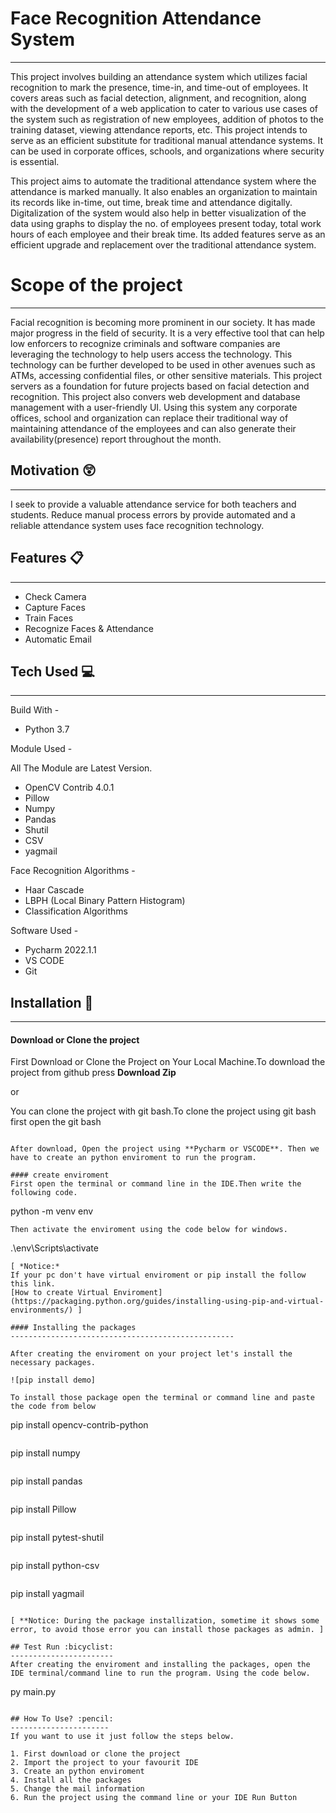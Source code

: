 # Face Recognition Attendance System
 --------------------------------------------------------------------
This project involves building an attendance system which utilizes facial recognition to mark the presence, time-in, and time-out of employees. It covers areas such as facial detection, alignment, and recognition, along with the development of a web application to cater to various use cases of the system such as registration of new employees, addition of photos to the training dataset, viewing attendance reports, etc. This project intends to serve as an efficient substitute for traditional manual attendance systems. It can be used in corporate offices, schools, and organizations where security is essential.

This project aims to automate the traditional attendance system where the attendance is marked manually. It also enables an organization to maintain its records like in-time, out time, break time and attendance digitally. Digitalization of the system would also help in better visualization of the data using graphs to display the no. of employees present today, total work hours of each employee and their break time. Its added features serve as an efficient upgrade and replacement over the traditional attendance system.

# Scope of the project 
----------------------------------------------------------------------
Facial recognition is becoming more prominent in our society. It has made major progress in the field of security. It is a very effective tool that can help low enforcers to recognize criminals and software companies are leveraging the technology to help users access the technology. This technology can be further developed to be used in other avenues such as ATMs, accessing confidential files, or other sensitive materials. This project servers as a foundation for future projects based on facial detection and recognition. This project also convers web development and database management with a user-friendly UI. Using this system any corporate offices, school and organization can replace their traditional way of maintaining attendance of the employees and can also generate their availability(presence) report throughout the month.


## Motivation :astonished:
----------------------------
I seek to provide a valuable attendance service for both teachers and students. Reduce manual process errors by provide automated and a reliable attendance system uses face recognition technology.

## Features :clipboard:
---------------------------
* Check Camera
* Capture Faces
* Train Faces
* Recognize Faces & Attendance
* Automatic Email




## Tech Used :computer:
--------------------------
Build With - 
* Python 3.7

Module Used -

All The Module are Latest Version.
* OpenCV Contrib 4.0.1
* Pillow
* Numpy
* Pandas
* Shutil
* CSV
* yagmail


Face Recognition Algorithms -
* Haar Cascade
* LBPH (Local Binary Pattern Histogram)
* Classification Algorithms

Software Used -
* Pycharm 2022.1.1
* VS CODE 
* Git

## Installation :key:
-----------------------------------

#### Download or Clone the project

First Download or Clone the Project on Your Local Machine.To download the project from github press **Download Zip**

or 

You can clone the project with git bash.To clone the project using git bash first open the git bash 
```

After download, Open the project using **Pycharm or VSCODE**. Then we have to create an python enviroment to run the program.

#### create enviroment 
First open the terminal or command line in the IDE.Then write the following code.
```
python -m venv env
```
Then activate the enviroment using the code below for windows.
```
.\env\Scripts\activate
```
[ *Notice:*
If your pc don't have virtual enviroment or pip install the follow this link.
[How to create Virtual Enviroment](https://packaging.python.org/guides/installing-using-pip-and-virtual-environments/) ]

#### Installing the packages
--------------------------------------------------

After creating the enviroment on your project let's install the necessary packages. 

![pip install demo]

To install those package open the terminal or command line and paste the code from below

```
pip install opencv-contrib-python
```
```
pip install numpy
```
```
pip install pandas
```
```
pip install Pillow
```
```
pip install pytest-shutil
```
```
pip install python-csv
```
```
pip install yagmail
```

[ **Notice: During the package installization, sometime it shows some error, to avoid those error you can install those packages as admin. ]

## Test Run :bicyclist:
-----------------------
After creating the enviroment and installing the packages, open the IDE terminal/command line to run the program. Using the code below.

```
py main.py
```

## How To Use? :pencil:
----------------------
If you want to use it just follow the steps below.

1. First download or clone the project
2. Import the project to your favourit IDE
3. Create an python enviroment
4. Install all the packages 
5. Change the mail information
6. Run the project using the command line or your IDE Run Button
